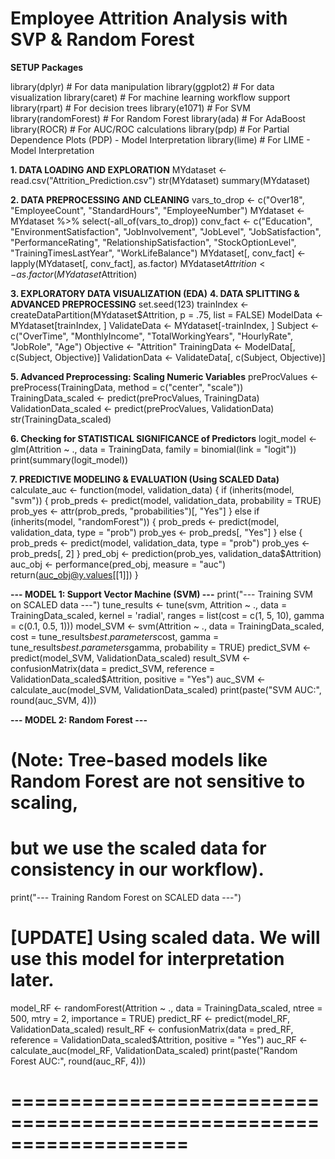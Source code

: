 # Employee Attrition Analysis with SVP & Random Forest

**SETUP Packages**

library(dplyr)         # For data manipulation
library(ggplot2)       # For data visualization
library(caret)         # For machine learning workflow support
library(rpart)         # For decision trees
library(e1071)         # For SVM
library(randomForest)  # For Random Forest
library(ada)           # For AdaBoost
library(ROCR)          # For AUC/ROC calculations
library(pdp)           # For Partial Dependence Plots (PDP) - Model Interpretation
library(lime)          # For LIME - Model Interpretation

**1. DATA LOADING AND EXPLORATION**
MYdataset <- read.csv("Attrition_Prediction.csv")
str(MYdataset)
summary(MYdataset)

**2. DATA PREPROCESSING AND CLEANING**
vars_to_drop <- c("Over18", "EmployeeCount", "StandardHours", "EmployeeNumber")
MYdataset <- MYdataset %>% select(-all_of(vars_to_drop))
conv_fact <- c("Education", "EnvironmentSatisfaction", "JobInvolvement", "JobLevel", "JobSatisfaction", "PerformanceRating", "RelationshipSatisfaction", "StockOptionLevel", "TrainingTimesLastYear", "WorkLifeBalance")
MYdataset[, conv_fact] <- lapply(MYdataset[, conv_fact], as.factor)
MYdataset$Attrition <- as.factor(MYdataset$Attrition)

**3. EXPLORATORY DATA VISUALIZATION (EDA)**
**4. DATA SPLITTING & ADVANCED PREPROCESSING**
set.seed(123) 
trainIndex <- createDataPartition(MYdataset$Attrition, p = .75, list = FALSE)
ModelData <- MYdataset[trainIndex, ]
ValidateData <- MYdataset[-trainIndex, ]
Subject <- c("OverTime", "MonthlyIncome", "TotalWorkingYears", "HourlyRate", "JobRole", "Age")
Objective <- "Attrition"
TrainingData <- ModelData[, c(Subject, Objective)]
ValidationData <- ValidateData[, c(Subject, Objective)]

**5. Advanced Preprocessing: Scaling Numeric Variables** 
preProcValues <- preProcess(TrainingData, method = c("center", "scale"))
TrainingData_scaled <- predict(preProcValues, TrainingData)
ValidationData_scaled <- predict(preProcValues, ValidationData)
str(TrainingData_scaled)

**6. Checking for STATISTICAL SIGNIFICANCE of Predictors**
logit_model <- glm(Attrition ~ ., data = TrainingData, family = binomial(link = "logit"))
print(summary(logit_model))

**7. PREDICTIVE MODELING & EVALUATION (Using SCALED Data)**
calculate_auc <- function(model, validation_data) {
  if (inherits(model, "svm")) {
    prob_preds <- predict(model, validation_data, probability = TRUE)
    prob_yes <- attr(prob_preds, "probabilities")[, "Yes"]
  } else if (inherits(model, "randomForest")) {
    prob_preds <- predict(model, validation_data, type = "prob")
    prob_yes <- prob_preds[, "Yes"]
  } else { 
    prob_preds <- predict(model, validation_data, type = "prob")
    prob_yes <- prob_preds[, 2] 
  }
  pred_obj <- prediction(prob_yes, validation_data$Attrition)
  auc_obj <- performance(pred_obj, measure = "auc")
  return(auc_obj@y.values[[1]])
}

**--- MODEL 1: Support Vector Machine (SVM) ---**
print("--- Training SVM on SCALED data ---")
tune_results <- tune(svm, Attrition ~ ., data = TrainingData_scaled, kernel = 'radial',
                     ranges = list(cost = c(1, 5, 10), gamma = c(0.1, 0.5, 1)))
model_SVM <- svm(Attrition ~ ., data = TrainingData_scaled, cost = tune_results$best.parameters$cost, gamma = tune_results$best.parameters$gamma, probability = TRUE)
predict_SVM <- predict(model_SVM, ValidationData_scaled)
result_SVM <- confusionMatrix(data = predict_SVM, reference = ValidationData_scaled$Attrition, positive = "Yes")
auc_SVM <- calculate_auc(model_SVM, ValidationData_scaled)
print(paste("SVM AUC:", round(auc_SVM, 4)))

**--- MODEL 2: Random Forest ---**
# (Note: Tree-based models like Random Forest are not sensitive to scaling, 
# but we use the scaled data for consistency in our workflow).
print("--- Training Random Forest on SCALED data ---")
# [UPDATE] Using scaled data. We will use this model for interpretation later.
model_RF <- randomForest(Attrition ~ ., data = TrainingData_scaled, ntree = 500, mtry = 2, importance = TRUE)
predict_RF <- predict(model_RF, ValidationData_scaled)
result_RF <- confusionMatrix(data = pred_RF, reference = ValidationData_scaled$Attrition, positive = "Yes")
auc_RF <- calculate_auc(model_RF, ValidationData_scaled)
print(paste("Random Forest AUC:", round(auc_RF, 4)))
# ===================================================================
